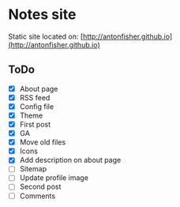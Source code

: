 # Notes site

Static site located on: [http://antonfisher.github.io](http://antonfisher.github.io)

## ToDo
- [x] About page
- [x] RSS feed
- [x] Config file
- [x] Theme
- [x] First post
- [x] GA
- [x] Move old files
- [x] Icons
- [x] Add description on about page
- [ ] Sitemap
- [ ] Update profile image
- [ ] Second post
- [ ] Comments
